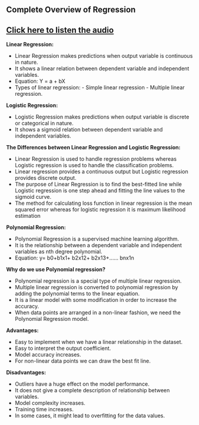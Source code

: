 ## Complete Overview of Regression 
## [Click here to listen the audio]()

**Linear Regression:**
- Linear Regression makes predictions when output variable is continuous in nature.
- It shows a linear relation between dependent variable and independent variables.
- Equation:  Y = a + bX
- Types of linear regression:
        - Simple linear regression
        - Multiple linear regression.


**Logistic Regression:**
- Logistic Regression makes predictions when output variable is discrete or categorical in nature.
- It shows a sigmoid relation between dependent variable and independent variables.

**The Differences between Linear Regression and Logistic Regression:**
- Linear Regression is used to handle regression problems whereas Logistic regression is used to handle the classification problems.
- Linear regression provides a continuous output but Logistic regression provides discrete output.
- The purpose of Linear Regression is to find the best-fitted line while Logistic regression is one step ahead and fitting the line values to the sigmoid curve.
- The method for calculating loss function in linear regression is the mean squared error whereas for logistic 
regression it is maximum likelihood estimation

**Polynomial Regression:**
- Polynomial Regression is a supervised machine learning algorithm.
- It is the relationship between a dependent variable and independent variables as nth degree 
polynomial. 
- Equation: y= b0+b1x1+ b2x12+ b2x13+...... bnx1n

**Why do we use Polynomial regression?**
- Polynomial regression is a special type of multiple linear regression.
- Multiple linear regression is converted to polynomial regression by adding the polynomial terms to the linear equation.
- It is a linear model with some modification in order to increase the accuracy.
- When data points are arranged in a non-linear fashion, we need the Polynomial Regression model.

**Advantages:**
- Easy to implement when we have a linear relationship in the dataset.
- Easy to interpret the output coefficient.
- Model accuracy increases.
- For non-linear data points we can draw the best fit line.


**Disadvantages:**
- Outliers have a huge effect on the model performance.
- It does not give a complete description of relationship between variables.
- Model complexity increases.
- Training time increases.
- In some cases, it might lead to overfitting for the data values.

